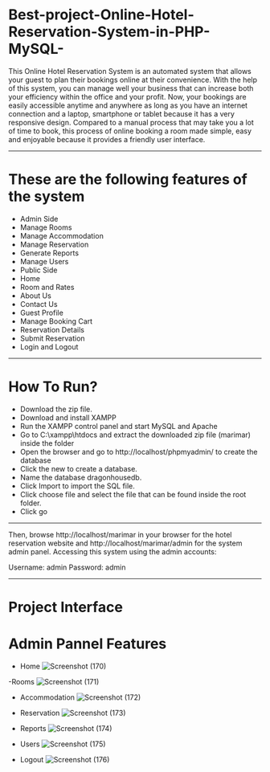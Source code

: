 # Best-project-Online-Hotel-Reservation-System-in-PHP-MySQL-

This Online Hotel Reservation System is an automated system that allows your guest to plan their bookings online at their convenience. 
With the help of this system, you can manage well your business that can increase both your efficiency within the office and your profit. 
Now, your bookings are easily accessible anytime and anywhere as long as you have an internet connection and a laptop, 
smartphone or tablet because it has a very responsive design. Compared to a manual process that may take you a lot of time to book, 
this process of online booking a room made simple, easy and enjoyable because it provides a friendly user interface.


---


# These are the following features of the system

- Admin Side
- Manage Rooms
- Manage Accommodation
- Manage Reservation
- Generate Reports
- Manage Users
- Public Side
- Home
- Room and Rates
- About Us
- Contact Us
- Guest Profile
- Manage Booking Cart
- Reservation Details
- Submit Reservation
- Login and Logout

---


# How To Run?

- Download the zip file.
- Download and install XAMPP
- Run the XAMPP control panel and start MySQL and Apache
- Go to C:\xampp\htdocs and extract the downloaded zip file (marimar) inside the folder
- Open the browser and go to http://localhost/phpmyadmin/ to create the database
- Click the new to create a database.
- Name the database dragonhousedb.
- Click Import to import the SQL file.
- Click choose file and select the file that can be found inside the root folder.
- Click go

---

Then, browse http://localhost/marimar in your browser for the hotel reservation website and http://localhost/marimar/admin for the system admin panel.
Accessing this system using the admin accounts:

Username: admin
Password: admin

---
# Project Interface 


# Admin Pannel Features 

- Home
![Screenshot (170)](https://user-images.githubusercontent.com/73945266/105051440-f6f96380-5a98-11eb-9434-f688e5484acb.png)

-Rooms
![Screenshot (171)](https://user-images.githubusercontent.com/73945266/105051451-f95bbd80-5a98-11eb-8b27-a67367cc428b.png)

- Accommodation 
![Screenshot (172)](https://user-images.githubusercontent.com/73945266/105051469-fd87db00-5a98-11eb-8b47-d3c822047a1d.png)

- Reservation 
![Screenshot (173)](https://user-images.githubusercontent.com/73945266/105051482-ffea3500-5a98-11eb-8e14-8b20f02fcea7.png)

- Reports 
![Screenshot (174)](https://user-images.githubusercontent.com/73945266/105051488-01b3f880-5a99-11eb-8e7e-5b920d3d09a4.png)

- Users
![Screenshot (175)](https://user-images.githubusercontent.com/73945266/105051495-037dbc00-5a99-11eb-8dff-310d9eab2b77.png)

- Logout
![Screenshot (176)](https://user-images.githubusercontent.com/73945266/105051505-05e01600-5a99-11eb-9781-d98d69c5db08.png)

